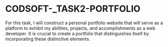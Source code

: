 # CODSOFT-_TASK2-PORTFOLIO
For this task, I will construct a personal portfolio website that will serve as a platform to exhibit my abilities, projects, and accomplishments as a web developer. It is crucial to create a portfolio that distinguishes itself by incorporating these distinctive elements.
